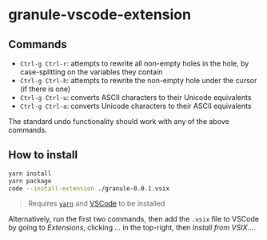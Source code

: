 # granule-vscode-extension

## Commands

- `Ctrl-g Ctrl-r`: attempts to rewrite all non-empty holes in the hole, by
  case-splitting on the variables they contain
- `Ctrl-g Ctrl-h`: attempts to rewrite the non-empty hole under the cursor (if
  there is one)
- `Ctrl-g Ctrl-u`: converts ASCII characters to their Unicode equivalents
- `Ctrl-g Ctrl-a`: converts Unicode characters to their ASCII equivalents

The standard undo functionality should work with any of the above commands.

## How to install

```bash
yarn install
yarn package
code --install-extension ./granule-0.0.1.vsix
```

> Requires [`yarn`](https://classic.yarnpkg.com/lang/en/) and [VSCode](https://code.visualstudio.com/) to be installed

Alternatively, run the first two commands, then add the `.vsix` file to VSCode
by going to *Extensions*, clicking *...* in the top-right, then *Install from
VSIX...*.